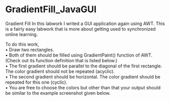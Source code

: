 # GradientFill_JavaGUI
Gradient Fill
In this labwork I writed a GUI application again using AWT. This is a fairly easy labwork that is more about getting used to synchronized online learning.<br>

To do this work,<br>
• Draw two rectangles.<br>
• Both of them should be filled using GradientPaint() function of AWT. (Check out its
function definition that is listed below.)<br>
• The first gradient should be parallel to the diagonal of the first rectangle. The color
gradient should not be repeated (acyclic).<br>
• The second gradient should be horizontal. The color gradient should be repeated for
this one (cyclic).<br>
• You are free to choose the colors but other than that your output should be similar to
the example screenshot given below.<br>
